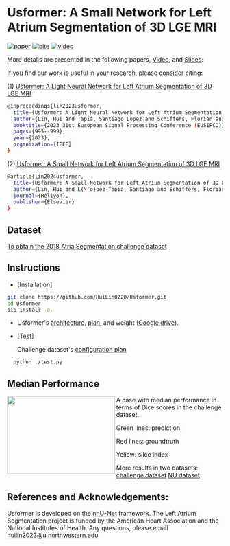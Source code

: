 
# Usformer: A Small Network for Left Atrium Segmentation of 3D LGE MRI
[![paper](https://img.shields.io/badge/arXiv-2311.12437-blue)](https://doi.org/10.1016/j.heliyon.2024.e28539)
 [![cite](https://img.shields.io/badge/cite-BibTex-yellow)](https://scholar.googleusercontent.com/scholar.bib?q=info:MqXrnsiRsFcJ:scholar.google.com/&output=citation&scisdr=ClEVFUEEEL3snBU4tsM:AFWwaeYAAAAAZqU-rsMC6F0E_6wELePdP-1rjCA&scisig=AFWwaeYAAAAAZqU-rhqHAguH34TMabufIw5T5dA&scisf=4&ct=citation&cd=-1&hl=en&scfhb=1) [![video](https://img.shields.io/badge/video-YouTube-red)](https://www.youtube.com/watch?v=4Mu5rgfUwoE)

More details are presented in the following papers, [Video](https://www.youtube.com/watch?v=4Mu5rgfUwoE), and [Slides](https://drive.google.com/file/d/1pWzuMKeXzwozWLsFPUuOCRv1JYvT-KXy/view): 

If you find our work is useful in your research, please consider citing:

(1) [Usformer: A Light Neural Network for Left Atrium Segmentation of 3D LGE MRI](https://ieeexplore.ieee.org/abstract/document/10289839)
```bash
@inproceedings{lin2023usformer,
  title={Usformer: A Light Neural Network for Left Atrium Segmentation of 3D LGE MRI},
  author={Lin, Hui and Tapia, Santiago Lopez and Schiffers, Florian and Wu, Yunan and Yang, Huili and Iakovlev, Nikolay and Allen, Bradley D and Avery, Ryan and Lee, Daniel C and Kim, Daniel and others},
  booktitle={2023 31st European Signal Processing Conference (EUSIPCO)},
  pages={995--999},
  year={2023},
  organization={IEEE}
}
```
(2) [Usformer: A Small Network for Left Atrium Segmentation of 3D LGE MRI](https://doi.org/10.1016/j.heliyon.2024.e28539)
```bash
@article{lin2024usformer,
  title={Usformer: A Small Network for Left Atrium Segmentation of 3D LGE MRI},
  author={Lin, Hui and L{\'o}pez-Tapia, Santiago and Schiffers, Florian and Wu, Yunan and Gunasekaran, Suvai and Hwang, Julia and Bishara, Dima and Kholmovski, Eugene and Elbaz, Mohammed and Passman, Rod S and others},
  journal={Heliyon},
  publisher={Elsevier}
}
```



## Dataset

[To obtain the 2018 Atria Segmentation challenge dataset](https://www.cardiacatlas.org/atriaseg2018-challenge/atria-seg-data/)


## Instructions
- [Installation]
```bash
git clone https://github.com/HuiLin0220/Usformer.git
cd Usformer
pip install -e.
```
- Usformer's [architecture](nnunetv2/dynamic_network_architectures/architectures/unet.py), [plan](dataset_model_config/plans.json), and weight ([Google drive](https://drive.google.com/file/d/1CS6mGbT85mCE4MF28Guiic_G6d1r6oe1/view?usp=sharing)).
  
- [Test]
  
  Challenge dataset's [configuration plan](dataset_model_config/dataset.json)
```bash
  python ./test.py
```
  

## Median Performance
<img align="left" width="252" height="180" src="/results/challenge_dataset.gif"> A case with median performance in terms of Dice scores in the challenge dataset.

Green lines: prediction

Red lines: groundtruth

Yellow: slice index

More results in two datasets:
[challenge dataset](https://ars.els-cdn.com/content/image/1-s2.0-S2405844024045705-mmc1.mp4)
[NU dataset](https://ars.els-cdn.com/content/image/1-s2.0-S2405844024045705-mmc2.mp4)

## References and Acknowledgements:
Usformer is developed on the [nnU-Net](https://github.com/MIC-DKFZ/nnUNet) framework. The  Left Atrium Segmentation project is funded by the American Heart Association and the National Institutes of Health. Any questions, please email huilin2023@u.northwestern.edu
     

